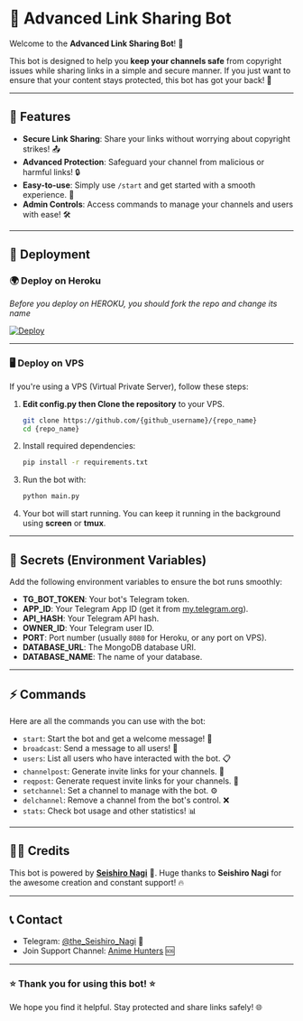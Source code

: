 # 📱 Advanced Link Sharing Bot

Welcome to the **Advanced Link Sharing Bot**! 🚀

This bot is designed to help you **keep your channels safe** from copyright issues while sharing links in a simple and secure manner. If you just want to ensure that your content stays protected, this bot has got your back! 💪

---

## 🌟 Features

- **Secure Link Sharing**: Share your links without worrying about copyright strikes! 📤
- **Advanced Protection**: Safeguard your channel from malicious or harmful links! 🔒
- **Easy-to-use**: Simply use `/start` and get started with a smooth experience. 🚀
- **Admin Controls**: Access commands to manage your channels and users with ease! 🛠️

---

## 🚀 Deployment

### 🌍 Deploy on **Heroku**

*Before you deploy on HEROKU, you should fork the repo and change its name*<br>

[![Deploy](https://www.herokucdn.com/deploy/button.svg)](https://heroku.com/deploy)</br>

---

### 🖥️ Deploy on **VPS**

If you're using a VPS (Virtual Private Server), follow these steps:

1. **Edit config.py then Clone the repository** to your VPS.
    ```bash
    git clone https://github.com/{github_username}/{repo_name}
    cd {repo_name}
    ```
2. Install required dependencies:
    ```bash
    pip install -r requirements.txt
    ```
3. Run the bot with:
    ```bash
    python main.py
    ```
4. Your bot will start running. You can keep it running in the background using **screen** or **tmux**.

---

## 🔑 Secrets (Environment Variables)

Add the following environment variables to ensure the bot runs smoothly:

- **TG_BOT_TOKEN**: Your bot's Telegram token.
- **APP_ID**: Your Telegram App ID (get it from [my.telegram.org](https://my.telegram.org)).
- **API_HASH**: Your Telegram API hash.
- **OWNER_ID**: Your Telegram user ID.
- **PORT**: Port number (usually `8080` for Heroku, or any port on VPS).
- **DATABASE_URL**: The MongoDB database URI.
- **DATABASE_NAME**: The name of your database.

---

## ⚡ Commands

Here are all the commands you can use with the bot:

- `start`: Start the bot and get a welcome message! 🏁
- `broadcast`: Send a message to all users! 📢
- `users`: List all users who have interacted with the bot. 📋
- `channelpost`: Generate invite links for your channels. 🔗
- `reqpost`: Generate request invite links for your channels. 📩
- `setchannel`: Set a channel to manage with the bot. ⚙️
- `delchannel`: Remove a channel from the bot's control. ❌
- `stats`: Check bot usage and other statistics! 📊

---

## 🧑‍💻 Credits

This bot is powered by **[Seishiro Nagi](https://t.me/The_Seishiro_Nagi)** 🙏. Huge thanks to **Seishiro Nagi** for the awesome creation and constant support! 🔥

---

## 📞 Contact

- Telegram: [@the_Seishiro_Nagi](https://t.me/The_Seishiro_Nagi) 📱
- Join Support Channel: [Anime Hunters](https://t.me/Anime_X_Hunters) 🆘

---

### ⭐️ Thank you for using this bot! ⭐️

We hope you find it helpful. Stay protected and share links safely! 🌐
